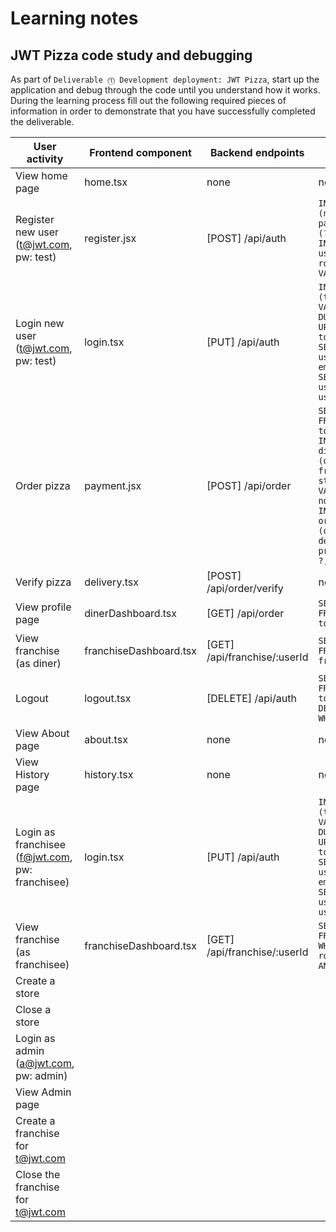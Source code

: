 # Learning notes

## JWT Pizza code study and debugging

As part of `Deliverable ⓵ Development deployment: JWT Pizza`, start up the application and debug through the code until you understand how it works. During the learning process fill out the following required pieces of information in order to demonstrate that you have successfully completed the deliverable.

| User activity                                       | Frontend component | Backend endpoints | Database SQL |
| --------------------------------------------------- | ------------------ | ----------------- | ------------ |
| View home page                                      |     home.tsx         |       none        |    none      |
| Register new user<br/>(t@jwt.com, pw: test)         |  register.jsx        |[POST] /api/auth  | `INSERT INTO user (name, email, password) VALUES (?, ?, ?)`<br/>`INSERT INTO userRole (userId, role, objectId) VALUES (?, ?, ?)` |
| Login new user<br/>(t@jwt.com, pw: test)            |     login.tsx        | [PUT] /api/auth   | `INSERT INTO auth (token, userId) VALUES (?, ?) ON DUPLICATE KEY UPDATE token=token`<br/>`SELECT * FROM user WHERE email=?`<br/>`SELECT * FROM userRole WHERE userId=?` |
| Order pizza                                         |   payment.jsx        | [POST] /api/order | `SELECT userId FROM auth WHERE token=?`<br/>`INSERT INTO dinerOrder (dinerId, franchiseId, storeId, date) VALUES (?, ?, ?, now())`<br/>`INSERT INTO orderItem (orderId, menuId, description, price) VALUES (?, ?, ?, ?)` |
| Verify pizza                                        | delivery.tsx	    | [POST] /api/order/verify |none         |
| View profile page                                   |dinerDashboard.tsx    | [GET] /api/order  | `SELECT userId FROM auth WHERE token=?` |
| View franchise<br/>(as diner)                       |franchiseDashboard.tsx|[GET] /api/franchise/:userId| `SELECT id, name FROM store WHERE franchiseId=?` |
| Logout                                              |    logout.tsx       | [DELETE] /api/auth | `SELECT userId FROM auth WHERE token=?`</br>`DELETE FROM auth WHERE token=?` |
| View About page                                     |     about.tsx      |       none        |       none        |
| View History page                                   |    history.tsx     |       none        |       none        |
| Login as franchisee<br/>(f@jwt.com, pw: franchisee) |     login.tsx      | [PUT] /api/auth   | `INSERT INTO auth (token, userId) VALUES (?, ?) ON DUPLICATE KEY UPDATE token=token`<br/>`SELECT * FROM user WHERE email=?`<br/>`SELECT * FROM userRole WHERE userId=?` |
| View franchise<br/>(as franchisee)                  |franchiseDashboard.tsx| [GET] /api/franchise/:userId | `SELECT objectId FROM userRole WHERE role='franchisee' AND userId=?` |
| Create a store                                      |                    |                   |              |
| Close a store                                       |                    |                   |              |
| Login as admin<br/>(a@jwt.com, pw: admin)           |                    |                   |              |
| View Admin page                                     |                    |                   |              |
| Create a franchise for t@jwt.com                    |                    |                   |              |
| Close the franchise for t@jwt.com                   |                    |                   |              |
